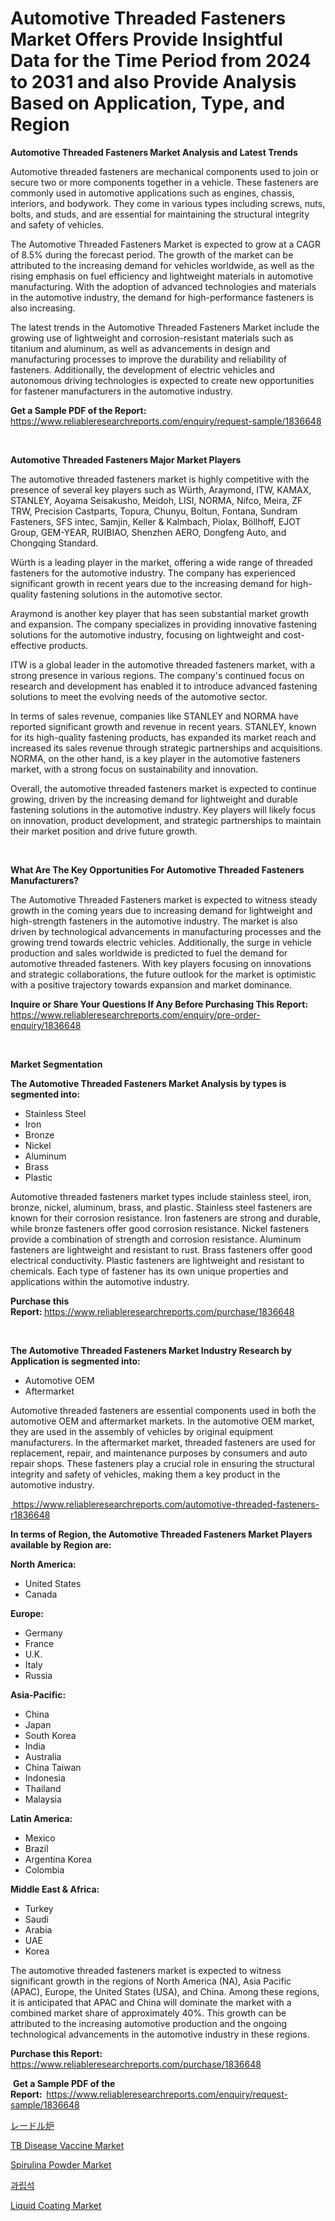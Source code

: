 <p><h1>Automotive Threaded Fasteners Market Offers Provide Insightful Data for the Time Period from 2024 to 2031 and also Provide Analysis Based on Application, Type, and Region</h1></p><p><strong>Automotive Threaded Fasteners Market Analysis and Latest Trends</strong></p>
<p><p>Automotive threaded fasteners are mechanical components used to join or secure two or more components together in a vehicle. These fasteners are commonly used in automotive applications such as engines, chassis, interiors, and bodywork. They come in various types including screws, nuts, bolts, and studs, and are essential for maintaining the structural integrity and safety of vehicles.</p><p>The Automotive Threaded Fasteners Market is expected to grow at a CAGR of 8.5% during the forecast period. The growth of the market can be attributed to the increasing demand for vehicles worldwide, as well as the rising emphasis on fuel efficiency and lightweight materials in automotive manufacturing. With the adoption of advanced technologies and materials in the automotive industry, the demand for high-performance fasteners is also increasing.</p><p>The latest trends in the Automotive Threaded Fasteners Market include the growing use of lightweight and corrosion-resistant materials such as titanium and aluminum, as well as advancements in design and manufacturing processes to improve the durability and reliability of fasteners. Additionally, the development of electric vehicles and autonomous driving technologies is expected to create new opportunities for fastener manufacturers in the automotive industry.</p></p>
<p><strong>Get a Sample PDF of the Report:&nbsp;</strong> <a href="https://www.reliableresearchreports.com/enquiry/request-sample/1836648">https://www.reliableresearchreports.com/enquiry/request-sample/1836648</a></p>
<p>&nbsp;</p>
<p><strong>Automotive Threaded Fasteners Major Market Players</strong></p>
<p><p>The automotive threaded fasteners market is highly competitive with the presence of several key players such as Würth, Araymond, ITW, KAMAX, STANLEY, Aoyama Seisakusho, Meidoh, LISI, NORMA, Nifco, Meira, ZF TRW, Precision Castparts, Topura, Chunyu, Boltun, Fontana, Sundram Fasteners, SFS intec, Samjin, Keller & Kalmbach, Piolax, Böllhoff, EJOT Group, GEM-YEAR, RUIBIAO, Shenzhen AERO, Dongfeng Auto, and Chongqing Standard.</p><p>Würth is a leading player in the market, offering a wide range of threaded fasteners for the automotive industry. The company has experienced significant growth in recent years due to the increasing demand for high-quality fastening solutions in the automotive sector.</p><p>Araymond is another key player that has seen substantial market growth and expansion. The company specializes in providing innovative fastening solutions for the automotive industry, focusing on lightweight and cost-effective products.</p><p>ITW is a global leader in the automotive threaded fasteners market, with a strong presence in various regions. The company's continued focus on research and development has enabled it to introduce advanced fastening solutions to meet the evolving needs of the automotive sector.</p><p>In terms of sales revenue, companies like STANLEY and NORMA have reported significant growth and revenue in recent years. STANLEY, known for its high-quality fastening products, has expanded its market reach and increased its sales revenue through strategic partnerships and acquisitions. NORMA, on the other hand, is a key player in the automotive fasteners market, with a strong focus on sustainability and innovation.</p><p>Overall, the automotive threaded fasteners market is expected to continue growing, driven by the increasing demand for lightweight and durable fastening solutions in the automotive industry. Key players will likely focus on innovation, product development, and strategic partnerships to maintain their market position and drive future growth.</p></p>
<p>&nbsp;</p>
<p><strong>What Are The Key Opportunities For Automotive Threaded Fasteners Manufacturers?</strong></p>
<p><p>The Automotive Threaded Fasteners market is expected to witness steady growth in the coming years due to increasing demand for lightweight and high-strength fasteners in the automotive industry. The market is also driven by technological advancements in manufacturing processes and the growing trend towards electric vehicles. Additionally, the surge in vehicle production and sales worldwide is predicted to fuel the demand for automotive threaded fasteners. With key players focusing on innovations and strategic collaborations, the future outlook for the market is optimistic with a positive trajectory towards expansion and market dominance.</p></p>
<p><strong>Inquire or Share Your Questions If Any Before Purchasing This Report:</strong> <a href="https://www.reliableresearchreports.com/enquiry/pre-order-enquiry/1836648">https://www.reliableresearchreports.com/enquiry/pre-order-enquiry/1836648</a></p>
<p>&nbsp;</p>
<p><strong>Market Segmentation</strong></p>
<p><strong>The Automotive Threaded Fasteners Market Analysis by types is segmented into:</strong></p>
<p><ul><li>Stainless Steel</li><li>Iron</li><li>Bronze</li><li>Nickel</li><li>Aluminum</li><li>Brass</li><li>Plastic</li></ul></p>
<p><p>Automotive threaded fasteners market types include stainless steel, iron, bronze, nickel, aluminum, brass, and plastic. Stainless steel fasteners are known for their corrosion resistance. Iron fasteners are strong and durable, while bronze fasteners offer good corrosion resistance. Nickel fasteners provide a combination of strength and corrosion resistance. Aluminum fasteners are lightweight and resistant to rust. Brass fasteners offer good electrical conductivity. Plastic fasteners are lightweight and resistant to chemicals. Each type of fastener has its own unique properties and applications within the automotive industry.</p></p>
<p><strong>Purchase this Report:&nbsp;</strong><a href="https://www.reliableresearchreports.com/purchase/1836648">https://www.reliableresearchreports.com/purchase/1836648</a></p>
<p>&nbsp;</p>
<p><strong>The Automotive Threaded Fasteners Market Industry Research by Application is segmented into:</strong></p>
<p><ul><li>Automotive OEM</li><li>Aftermarket</li></ul></p>
<p><p>Automotive threaded fasteners are essential components used in both the automotive OEM and aftermarket markets. In the automotive OEM market, they are used in the assembly of vehicles by original equipment manufacturers. In the aftermarket market, threaded fasteners are used for replacement, repair, and maintenance purposes by consumers and auto repair shops. These fasteners play a crucial role in ensuring the structural integrity and safety of vehicles, making them a key product in the automotive industry.</p></p>
<p><a href="https://www.reliableresearchreports.com/automotive-threaded-fasteners-r1836648">&nbsp;https://www.reliableresearchreports.com/automotive-threaded-fasteners-r1836648</a></p>
<p><strong>In terms of Region, the Automotive Threaded Fasteners Market Players available by Region are:</strong></p>
<p>
    <p> <strong> North America: </strong>
        <ul>
            <li>United States</li>
            <li>Canada</li>
        </ul>
        </p> 
    <p> <strong> Europe: </strong>
        <ul>
            <li>Germany</li>
            <li>France</li>
            <li>U.K.</li>
            <li>Italy</li>
            <li>Russia</li>
        </ul>
        </p> 
    <p> <strong> Asia-Pacific: </strong>
        <ul>
            <li>China</li>
            <li>Japan</li>
            <li>South Korea</li>
            <li>India</li>
            <li>Australia</li>
            <li>China Taiwan</li>
            <li>Indonesia</li>
            <li>Thailand</li>
            <li>Malaysia</li>
        </ul>
        </p> 
    <p> <strong> Latin America: </strong>
        <ul>
            <li>Mexico</li>
            <li>Brazil</li>
            <li>Argentina Korea</li>
            <li>Colombia</li>
        </ul>
        </p> 
    <p> <strong> Middle East & Africa: </strong>
        <ul>
            <li>Turkey</li>
            <li>Saudi</li>
            <li>Arabia</li>
            <li>UAE</li>
            <li>Korea</li>
        </ul>
    </p>
    </p>
<p><p>The automotive threaded fasteners market is expected to witness significant growth in the regions of North America (NA), Asia Pacific (APAC), Europe, the United States (USA), and China. Among these regions, it is anticipated that APAC and China will dominate the market with a combined market share of approximately 40%. This growth can be attributed to the increasing automotive production and the ongoing technological advancements in the automotive industry in these regions.</p></p>
<p><strong>Purchase this Report: </strong><a href="https://www.reliableresearchreports.com/purchase/1836648">https://www.reliableresearchreports.com/purchase/1836648</a></p>
<p>&nbsp;<strong>Get a Sample PDF of the Report:&nbsp;&nbsp;</strong><a href="https://www.reliableresearchreports.com/enquiry/request-sample/1836648">https://www.reliableresearchreports.com/enquiry/request-sample/1836648</a></p>
<p><strong></strong></p>
<p><p><a href="https://medium.com/@harmonybogan1944/%E8%A7%A3%E8%AA%AD%E7%94%A8%E3%81%AE%E8%A3%BD%E9%89%84%E7%82%89%E5%B8%82%E5%A0%B4%E3%83%A1%E3%83%88%E3%83%AA%E3%83%83%E3%82%AF%E3%82%B9-%E5%B8%82%E5%A0%B4%E3%82%B7%E3%82%A7%E3%82%A2-%E3%83%88%E3%83%AC%E3%83%B3%E3%83%89-%E3%81%8A%E3%82%88%E3%81%B3%E6%88%90%E9%95%B7%E3%83%91%E3%82%BF%E3%83%BC%E3%83%B3-ec83089e38a0">レードル炉</a></p><p><a href="https://github.com/yoshih12/Market-Research-Report-List-4/blob/main/tb-disease-vaccine-market.md">TB Disease Vaccine Market</a></p><p><a href="https://www.linkedin.com/pulse/spirulina-powder-market-outlook-complete-industry-analysis-2024-piese">Spirulina Powder Market</a></p><p><a href="https://github.com/plelbej847484502/Market-Research-Report-List-3/blob/main/8432087101022.md">과립석</a></p><p><a href="https://www.linkedin.com/pulse/liquid-coating-market-forecast-global-trends-analysis-yhhic">Liquid Coating Market</a></p></p>